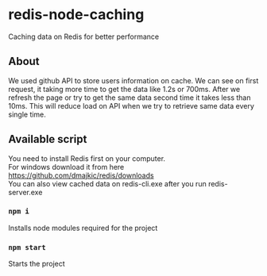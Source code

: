 # redis-node-caching
Caching data on Redis for better performance

## About
We used github API to store users information on cache. We can see on first request, it taking more time to get the data like 1.2s or 700ms. After we refresh the page or try to get the same data second time it takes less than 10ms.
This will reduce load on API when we try to retrieve same data every single time.

## Available script
You need to install Redis first on your computer. <br>
For windows download it from here https://github.com/dmajkic/redis/downloads <br>
You can also view cached data on redis-cli.exe after you run redis-server.exe

### `npm i`
Installs node modules required for the project

### `npm start`
Starts the project
